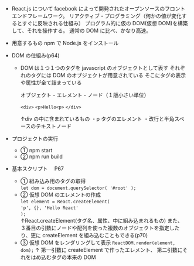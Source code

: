 - React.js について
  facebook によって開発されたオープンソースのフロントエンドフレームワーク。
  リアクティブ・プログラミング（何かの値が変化するとすぐに反映される仕組み）
  プログラム的に仮の DOM(仮想 DOM)を構築して、それを操作する。
  通常の DOM に比べ、かなり高速。

- 用意するもの
  npm で Node.js をインストール

- DOM の仕組み(p64)

  - DOM は１つ１つのタグを javascript のオブジェクトとして表す
    それぞれのタグには DOM のオブジェクトが用意されている
    そこにタグの表示や属性が全て詰まっている

    オブジェクト - エレメント - ノード（１版小さい単位）

    `<div>`
    `<p>Hello<p>`
    `</div>`

    ↑div の中に含まれているもの
    ・p タグのエレメント
    ・改行と半角スペースのテキストノード

- プロジェクトの実行
  * ① npm start
  * ② npm run build

- 基本スクリプト　 P67
  * ① 組み込み用のタグの取得<br>
   `let dom = document.querySelector( '#root' );`<br>
  * ② 仮想 DOM のエレメントの作成<br>
    `let element = React.createElement(`<br>
    `'p', {}, 'Hello React'`<br>
    `);`<br>
    ↑React.createElement(タグ名、属性、中に組み込まれるもの)
    また、３番目の引数にノードや配列を使った複数のオブジェクトを指定したり、更に createElement を組み込むこともできる(p70)
  * ③ 仮想 DOM をレンダリングして表示
    `ReactDOM.render(element, dom);`
    ↑ 第一引数に createElement で作ったエレメント、
     第二引数にそれをはめ込むタグの本来の DOM
